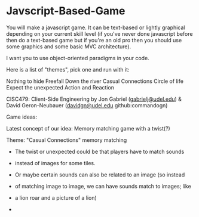 # Javscript-Based-Game
You will make a javascript game. It can be text-based or lightly graphical depending on your current skill level 
(if you've never done javascript before then do a text-based game but if you're an old pro then you should use 
some graphics and some basic MVC architecture).

I want you to use object-oriented paradigms in your code.

Here is a list of "themes", pick one and run with it:

Nothing to hide
Freefall
Down the river
Casual Connections
Circle of life
Expect the unexpected
Action and Reaction

CISC479: Client-Side Engineering
by Jon Gabriel (gabrielj@udel.edu) & David Geron-Neubauer (davidgn@udel.edu github:commandogn)

Game ideas:

Latest concept of our idea: Memory matching game with a twist(?)

Theme: "Casual Connections" memory matching
- The twist or unexpected could be that players have to match sounds
- instead of images for some tiles.

- Or maybe certain sounds can also be related to an image (so instead
- of matching image to image, we can have sounds match to images; like
- a lion roar and a picture of a lion)

- 